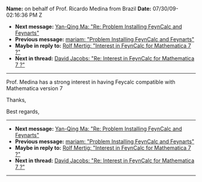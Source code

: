**Name:** on behalf of Prof. Ricardo Medina from Brazil
**Date:** 07/30/09-02:16:36 PM Z

  - **Next message:** [Yan-Qing Ma: "Re: Problem Installing FeynCalc and
    Feynarts"](0563.html)
  - **Previous message:** [mariam: "Problem Installing FeynCalc and
    Feynarts"](0561.html)
  - **Maybe in reply to:** [Rolf Mertig: "Interest in FeynCalc for
    Mathematica 7 ?"](0518.html)
  - **Next in thread:** [David Jacobs: "Re: Interest in FeynCalc for
    Mathematica 7 ?"](0570.html)

-----

Prof. Medina has a strong interest in having Feycalc compatible with
Mathematica version 7  

Thanks,  

Best regards,  

-----

  - **Next message:** [Yan-Qing Ma: "Re: Problem Installing FeynCalc and
    Feynarts"](0563.html)
  - **Previous message:** [mariam: "Problem Installing FeynCalc and
    Feynarts"](0561.html)
  - **Maybe in reply to:** [Rolf Mertig: "Interest in FeynCalc for
    Mathematica 7 ?"](0518.html)
  - **Next in thread:** [David Jacobs: "Re: Interest in FeynCalc for
    Mathematica 7 ?"](0570.html)

-----

